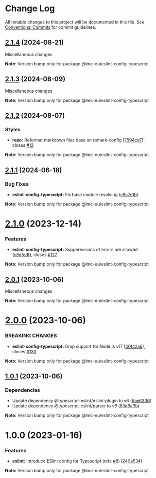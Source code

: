 # Change Log

All notable changes to this project will be documented in this file.
See [Conventional Commits](https://conventionalcommits.org) for commit guidelines.

<a name="2.1.4"></a>

## [2.1.4](https://github.com/lmc-eu/code-quality-tools/compare/@lmc-eu/eslint-config-typescript@2.1.3...@lmc-eu/eslint-config-typescript@2.1.4) (2024-08-21)

Miscellaneous changes

**Note:** Version bump only for package @lmc-eu/eslint-config-typescript

<a name="2.1.3"></a>

## [2.1.3](https://github.com/lmc-eu/code-quality-tools/compare/@lmc-eu/eslint-config-typescript@2.1.2...@lmc-eu/eslint-config-typescript@2.1.3) (2024-08-09)

Miscellaneous changes

**Note:** Version bump only for package @lmc-eu/eslint-config-typescript

<a name="2.1.2"></a>

## [2.1.2](https://github.com/lmc-eu/code-quality-tools/compare/@lmc-eu/eslint-config-typescript@2.1.1...@lmc-eu/eslint-config-typescript@2.1.2) (2024-08-07)

### Styles

- **repo:** Reformat markdown files base on remark-config ([7594cd7](https://github.com/lmc-eu/code-quality-tools/commit/7594cd7)), closes [#12](https://github.com/lmc-eu/code-quality-tools/issues/12)

**Note:** Version bump only for package @lmc-eu/eslint-config-typescript

<a name="2.1.1"></a>

## [2.1.1](https://github.com/lmc-eu/code-quality-tools/compare/@lmc-eu/eslint-config-typescript@2.1.0...@lmc-eu/eslint-config-typescript@2.1.1) (2024-06-18)

### Bug Fixes

- **eslint-config-typescript:** Fix base module resolving ([e9c7e1b](https://github.com/lmc-eu/code-quality-tools/commit/e9c7e1b))

**Note:** Version bump only for package @lmc-eu/eslint-config-typescript

<a name="2.1.0"></a>

# [2.1.0](https://github.com/lmc-eu/code-quality-tools/compare/@lmc-eu/eslint-config-typescript@2.0.1...@lmc-eu/eslint-config-typescript@2.1.0) (2023-12-14)

### Features

- **eslint-config-typescript:** Supperessions of errors are allowed ([c8dfcdf](https://github.com/lmc-eu/code-quality-tools/commit/c8dfcdf)), closes [#127](https://github.com/lmc-eu/code-quality-tools/issues/127)

**Note:** Version bump only for package @lmc-eu/eslint-config-typescript

<a name="2.0.1"></a>

## [2.0.1](https://github.com/lmc-eu/code-quality-tools/compare/@lmc-eu/eslint-config-typescript@2.0.0...@lmc-eu/eslint-config-typescript@2.0.1) (2023-10-06)

Miscellaneous changes

**Note:** Version bump only for package @lmc-eu/eslint-config-typescript

<a name="2.0.0"></a>

# [2.0.0](https://github.com/lmc-eu/code-quality-tools/compare/@lmc-eu/eslint-config-typescript@1.0.1...@lmc-eu/eslint-config-typescript@2.0.0) (2023-10-06)

### BREAKING CHANGES

- **eslint-config-typescript:** Drop support for Node.js v17 ([40f42a6](https://github.com/lmc-eu/code-quality-tools/commit/40f42a6)), closes [#130](https://github.com/lmc-eu/code-quality-tools/issues/130)

**Note:** Version bump only for package @lmc-eu/eslint-config-typescript

<a name="1.0.1"></a>

## [1.0.1](https://github.com/lmc-eu/code-quality-tools/compare/@lmc-eu/eslint-config-typescript@1.0.0...@lmc-eu/eslint-config-typescript@1.0.1) (2023-10-06)

### Dependencies

- Update dependency @typescript-eslint/eslint-plugin to v6 ([6ae6336](https://github.com/lmc-eu/code-quality-tools/commit/6ae6336))
- Update dependency @typescript-eslint/parser to v6 ([83a6a3b](https://github.com/lmc-eu/code-quality-tools/commit/83a6a3b))

**Note:** Version bump only for package @lmc-eu/eslint-config-typescript

<a name="1.0.0"></a>

# 1.0.0 (2023-01-16)

### Features

- **eslint:** Introduce ESlint config for Typescript (refs [#8](https://github.com/lmc-eu/code-quality-tools/issues/8)) ([240a534](https://github.com/lmc-eu/code-quality-tools/commit/240a534))

**Note:** Version bump only for package @lmc-eu/eslint-config-typescript
